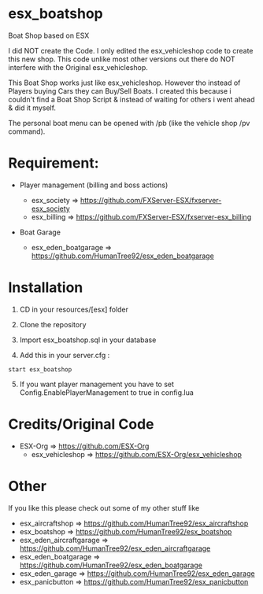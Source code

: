 # esx_boatshop
Boat Shop based on ESX

I did NOT create the Code. I only edited the esx_vehicleshop code to create this new shop. This code unlike most other versions out there do NOT interfere with the Original esx_vehicleshop.

This Boat Shop works just like esx_vehicleshop. However tho instead of Players buying Cars they can Buy/Sell Boats. I created this because i couldn't find a Boat Shop Script & instead of waiting for others i went ahead & did it myself. 

The personal boat menu can be opened with /pb (like the vehicle shop /pv command).

# Requirement:

* Player management (billing and boss actions)
  * esx_society => https://github.com/FXServer-ESX/fxserver-esx_society
  * esx_billing => https://github.com/FXServer-ESX/fxserver-esx_billing
  
* Boat Garage
  * esx_eden_boatgarage => https://github.com/HumanTree92/esx_eden_boatgarage

# Installation

1) CD in your resources/[esx] folder
2) Clone the repository
3) Import esx_boatshop.sql in your database

4) Add this in your server.cfg :

```
start esx_boatshop
```
5) If you want player management you have to set Config.EnablePlayerManagement to true in config.lua


# Credits/Original Code
* ESX-Org => https://github.com/ESX-Org
  * esx_vehicleshop => https://github.com/ESX-Org/esx_vehicleshop

# Other
If you like this please check out some of my other stuff like
* esx_aircraftshop => https://github.com/HumanTree92/esx_aircraftshop
* esx_boatshop => https://github.com/HumanTree92/esx_boatshop
* esx_eden_aircraftgarage => https://github.com/HumanTree92/esx_eden_aircraftgarage
* esx_eden_boatgarage => https://github.com/HumanTree92/esx_eden_boatgarage
* esx_eden_garage => https://github.com/HumanTree92/esx_eden_garage
* esx_panicbutton => https://github.com/HumanTree92/esx_panicbutton

